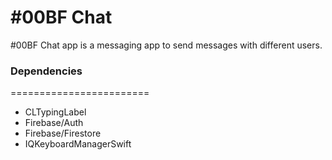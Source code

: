 #00BF Chat
=========================

#00BF Chat app is a messaging app to send messages with different users. 

### Dependencies
========================
- CLTypingLabel
- Firebase/Auth
- Firebase/Firestore
- IQKeyboardManagerSwift
